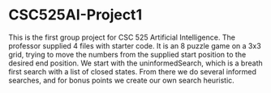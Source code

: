# CSC525AI-Project1
This is the first group project for CSC 525 Artificial Intelligence.  The professor supplied 4 files with starter code. 
It is an 8 puzzle game on a 3x3 grid, trying to move the numbers from the supplied start position to the desired end position.
We start with the uninformedSearch, which is a breath first search with a list of closed states.  From there we do several
informed searches, and for bonus points we create our own search heuristic.
